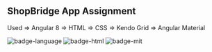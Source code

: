 
## ShopBridge App Assignment

Used 
=> Angular 8
=> HTML
=> CSS
=> Kendo Grid
=> Angular Material

![badge-language] ![badge-html] ![badge-mit]

[badge-language]: https://img.shields.io/badge/Language-Angular%208-red
[badge-html]: https://img.shields.io/badge/Language-HTML-greeen
[badge-mit]: https://img.shields.io/badge/license-MIT-blue.svg
